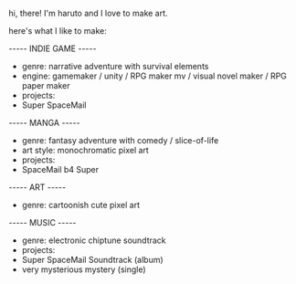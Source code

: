 hi, there!
I'm haruto and I love to make art.


here's what I like to make:

----- INDIE GAME -----
- genre: narrative adventure with survival elements
- engine: gamemaker / unity / RPG maker mv / visual novel maker / RPG paper maker
- projects:
- Super SpaceMail

----- MANGA -----
- genre: fantasy adventure with comedy / slice-of-life
- art style: monochromatic pixel art
- projects:
- SpaceMail b4 Super

----- ART -----
- genre: cartoonish cute pixel art

----- MUSIC -----
- genre: electronic chiptune soundtrack
- projects:
- Super SpaceMail Soundtrack (album)
- very mysterious mystery (single)


<!---
harutobessa/harutobessa is a ✨ special ✨ repository because its `README.md` (this file) appears on your GitHub profile.
You can click the Preview link to take a look at your changes.
--->
